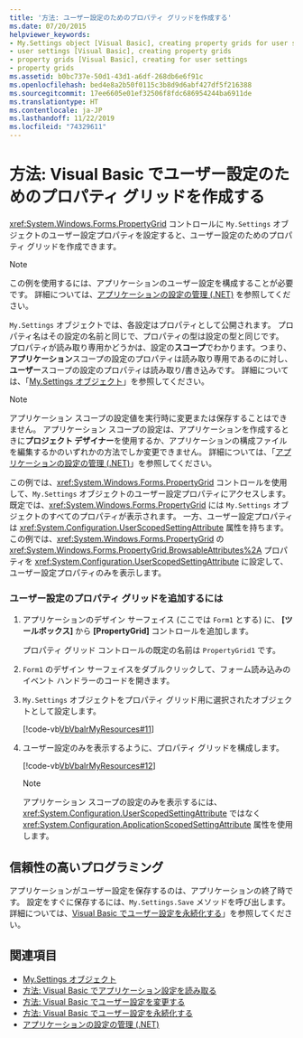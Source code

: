 ```yaml
---
title: '方法: ユーザー設定のためのプロパティ グリッドを作成する'
ms.date: 07/20/2015
helpviewer_keywords:
- My.Settings object [Visual Basic], creating property grids for user settings
- user settings [Visual Basic], creating property grids
- property grids [Visual Basic], creating for user settings
- property grids
ms.assetid: b0bc737e-50d1-43d1-a6df-268db6e6f91c
ms.openlocfilehash: bed4e8a2b50f0115c3b8d9d6abf427df5f216388
ms.sourcegitcommit: 17ee6605e01ef32506f8fdc686954244ba6911de
ms.translationtype: HT
ms.contentlocale: ja-JP
ms.lasthandoff: 11/22/2019
ms.locfileid: "74329611"
---
```

# <a name="how-to-create-property-grids-for-user-settings-in-visual-basic"></a>方法: Visual Basic でユーザー設定のためのプロパティ グリッドを作成する

<xref:System.Windows.Forms.PropertyGrid> コントロールに `My.Settings` オブジェクトのユーザー設定プロパティを設定すると、ユーザー設定のためのプロパティ グリッドを作成できます。  
  
> [!NOTE]
> この例を使用するには、アプリケーションのユーザー設定を構成することが必要です。 詳細については、[アプリケーションの設定の管理 (.NET)](/visualstudio/ide/managing-application-settings-dotnet) を参照してください。  
  
 `My.Settings` オブジェクトでは、各設定はプロパティとして公開されます。 プロパティ名はその設定の名前と同じで、プロパティの型は設定の型と同じです。 プロパティが読み取り専用かどうかは、設定の**スコープ**でわかります。つまり、**アプリケーション**スコープの設定のプロパティは読み取り専用であるのに対し、**ユーザー**スコープの設定のプロパティは読み取り/書き込みです。 詳細については、「[My.Settings オブジェクト](../../../../visual-basic/language-reference/objects/my-settings-object.md)」を参照してください。  
  
> [!NOTE]
> アプリケーション スコープの設定値を実行時に変更または保存することはできません。 アプリケーション スコープの設定は、アプリケーションを作成するときに**プロジェクト デザイナー**を使用するか、アプリケーションの構成ファイルを編集するかのいずれかの方法でしか変更できません。 詳細については、「[アプリケーションの設定の管理 (.NET)](/visualstudio/ide/managing-application-settings-dotnet)」を参照してください。  
  
 この例では、<xref:System.Windows.Forms.PropertyGrid> コントロールを使用して、`My.Settings` オブジェクトのユーザー設定プロパティにアクセスします。 既定では、<xref:System.Windows.Forms.PropertyGrid> には `My.Settings` オブジェクトのすべてのプロパティが表示されます。 一方、ユーザー設定プロパティは <xref:System.Configuration.UserScopedSettingAttribute> 属性を持ちます。 この例では、<xref:System.Windows.Forms.PropertyGrid> の <xref:System.Windows.Forms.PropertyGrid.BrowsableAttributes%2A> プロパティを <xref:System.Configuration.UserScopedSettingAttribute> に設定して、ユーザー設定プロパティのみを表示します。  
  
### <a name="to-add-a-user-setting-property-grid"></a>ユーザー設定のプロパティ グリッドを追加するには  
  
1. アプリケーションのデザイン サーフェイス (ここでは `Form1` とする) に、 **[ツールボックス]** から **[PropertyGrid]** コントロールを追加します。  
  
     プロパティ グリッド コントロールの既定の名前は `PropertyGrid1` です。  
  
2. `Form1` のデザイン サーフェイスをダブルクリックして、フォーム読み込みのイベント ハンドラーのコードを開きます。  
  
3. `My.Settings` オブジェクトをプロパティ グリッド用に選択されたオブジェクトとして設定します。  
  
     [!code-vb[VbVbalrMyResources#11](~/samples/snippets/visualbasic/VS_Snippets_VBCSharp/VbVbalrMyResources/VB/Form1.vb#11)]  
  
4. ユーザー設定のみを表示するように、プロパティ グリッドを構成します。  
  
     [!code-vb[VbVbalrMyResources#12](~/samples/snippets/visualbasic/VS_Snippets_VBCSharp/VbVbalrMyResources/VB/Form1.vb#12)]  
  
    > [!NOTE]
    > アプリケーション スコープの設定のみを表示するには、<xref:System.Configuration.UserScopedSettingAttribute> ではなく <xref:System.Configuration.ApplicationScopedSettingAttribute> 属性を使用します。  
  
## <a name="robust-programming"></a>信頼性の高いプログラミング  

 アプリケーションがユーザー設定を保存するのは、アプリケーションの終了時です。 設定をすぐに保存するには、`My.Settings.Save` メソッドを呼び出します。 詳細については、[Visual Basic でユーザー設定を永続化する](../../../../visual-basic/developing-apps/programming/app-settings/how-to-persist-user-settings.md)」を参照してください。  
  
## <a name="see-also"></a>関連項目

- [My.Settings オブジェクト](../../../../visual-basic/language-reference/objects/my-settings-object.md)
- [方法: Visual Basic でアプリケーション設定を読み取る](../../../../visual-basic/developing-apps/programming/app-settings/how-to-read-application-settings.md)
- [方法: Visual Basic でユーザー設定を変更する](../../../../visual-basic/developing-apps/programming/app-settings/how-to-change-user-settings.md)
- [方法: Visual Basic でユーザー設定を永続化する](../../../../visual-basic/developing-apps/programming/app-settings/how-to-persist-user-settings.md)
- [アプリケーションの設定の管理 (.NET)](/visualstudio/ide/managing-application-settings-dotnet)
